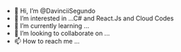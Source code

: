 - 👋 Hi, I’m @DavinciiSegundo
- 👀 I’m interested in ...C# and React.Js and Cloud Codes
- 🌱 I’m currently learning ...
- 💞️ I’m looking to collaborate on ...
- 📫 How to reach me ...

<!---
DavinciiSegundo/DavinciiSegundo is a ✨ special ✨ repository because its `README.md` (this file) appears on your GitHub profile.
You can click the Preview link to take a look at your changes.
--->
